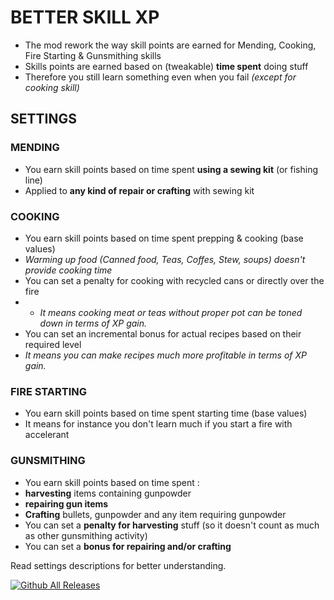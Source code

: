 # BETTER SKILL XP
* The mod rework the way skill points are earned for Mending, Cooking, Fire Starting & Gunsmithing skills
* Skills points are earned based on (tweakable) **time spent** doing stuff
* Therefore you still learn something even when you fail *(except for cooking skill)*

## SETTINGS
### MENDING
* You earn skill points based on time spent **using a sewing kit** (or fishing line)
* Applied to **any kind of repair or crafting** with sewing kit
### COOKING
* You earn skill points based on time spent prepping & cooking (base values)
* *Warming up food (Canned food, Teas, Coffes, Stew, soups) doesn't provide cooking time*
* You can set a penalty for cooking with recycled cans or directly over the fire
* * *It means cooking meat or teas without proper pot can be toned down in terms of XP gain.*
* You can set an incremental bonus for actual recipes based on their required level
* *It means you can make recipes much more profitable in terms of XP gain.*
### FIRE STARTING
* You earn skill points based on time spent starting time (base values)
* It means for instance you don't learn much if you start a fire with accelerant
### GUNSMITHING
* You earn skill points based on time spent : 
* **harvesting** items containing gunpowder
* **repairing gun items** 
* **Crafting** bullets, gunpowder and any item requiring gunpowder
* You can set a **penalty for harvesting** stuff (so it doesn't count as much as other gunsmithing activity)
* You can set a **bonus for repairing and/or crafting**

Read settings descriptions for better understanding.

[![Github All Releases](https://img.shields.io/github/downloads/RomainDeschampsFR/BetterSkillXP/total.svg)]()
